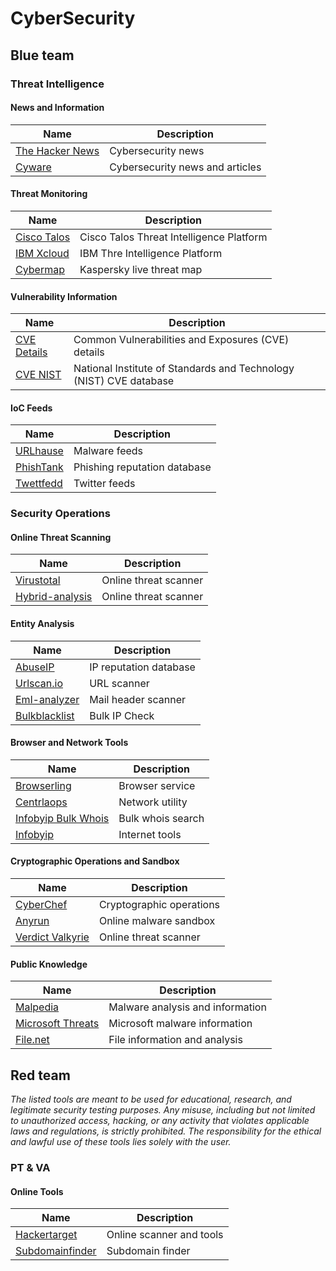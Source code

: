 # CyberSecurity

## Blue team

### Threat Intelligence

#### News and Information

| Name                      | Description                             |
|---------------------------|-----------------------------------------|
| [The Hacker News](https://thehackernews.com/) | Cybersecurity news |
| [Cyware](https://cyware.com/cyber-security-news-articles/) | Cybersecurity news and articles |

#### Threat Monitoring

| Name                      | Description                             |
|---------------------------|-----------------------------------------|
| [Cisco Talos](https://talosintelligence.com/) | Cisco Talos Threat Intelligence Platform |
| [IBM Xcloud](https://exchange.xforce.ibmcloud.com/) | IBM Thre Intelligence Platform |
| [Cybermap](https://cybermap.kaspersky.com/) | Kaspersky live threat map |

#### Vulnerability Information

| Name                      | Description                             |
|---------------------------|-----------------------------------------|
| [CVE Details](https://www.cvedetails.com/) | Common Vulnerabilities and Exposures (CVE) details |
| [CVE NIST](https://nvd.nist.gov/vuln) | National Institute of Standards and Technology (NIST) CVE database |

#### IoC Feeds

| Name                      | Description                             |
|---------------------------|-----------------------------------------|
| [URLhause](https://urlhaus.abuse.ch/browse/) | Malware feeds |
| [PhishTank](http://phishtank.org/index.php) | Phishing reputation database |
| [Twettfedd](https://tweetfeed.live/researchers.html) | Twitter feeds |

### Security Operations

#### Online Threat Scanning

| Name                      | Description                             |
|---------------------------|-----------------------------------------|
| [Virustotal](https://www.virustotal.com/) | Online threat scanner |
| [Hybrid-analysis](https://www.hybrid-analysis.com/) | Online threat scanner |

#### Entity Analysis

| Name                      | Description                             |
|---------------------------|-----------------------------------------|
| [AbuseIP](https://www.abuseipdb.com/) | IP reputation database |
| [Urlscan.io](https://urlscan.io/) | URL scanner |
| [Eml-analyzer](https://eml-analyzer.herokuapp.com/) | Mail header scanner |
| [Bulkblacklist](https://www.bulkblacklist.com/) | Bulk IP Check |

#### Browser and Network Tools

| Name                      | Description                             |
|---------------------------|-----------------------------------------|
| [Browserling](https://www.browserling.com/) | Browser service |
| [Centrlaops](https://centralops.net/co/) | Network utility |
| [Infobyip Bulk Whois](https://www.infobyip.com/ipbulklookup.php) | Bulk whois search |
| [Infobyip](https://www.infobyip.com/internettools.php) | Internet tools |

#### Cryptographic Operations and Sandbox

| Name                      | Description                             |
|---------------------------|-----------------------------------------|
| [CyberChef](https://gchq.github.io/CyberChef/) | Cryptographic operations |
| [Anyrun](https://any.run/) | Online malware sandbox |
| [Verdict Valkyrie](https://verdict.valkyrie.comodo.com/) | Online threat scanner |

#### Public Knowledge
| Name                      | Description                             |
|---------------------------|-----------------------------------------|
| [Malpedia](https://malpedia.caad.fkie.fraunhofer.de/) | Malware analysis and information |
| [Microsoft Threats](https://www.microsoft.com/en-us/wdsi/threats) | Microsoft malware information |
| [File.net](https://www.file.net/) | File information and analysis |

## Red team

*The listed tools are meant to be used for educational, research, and legitimate security testing purposes. Any misuse, including but not limited to unauthorized access, hacking, or any activity that violates applicable laws and regulations, is strictly prohibited. The responsibility for the ethical and lawful use of these tools lies solely with the user.*

### PT & VA

#### Online Tools
| Name                      | Description                             |
|---------------------------|-----------------------------------------|
| [Hackertarget](https://hackertarget.com/) | Online scanner and tools |
| [Subdomainfinder](https://subdomainfinder.c99.nl/) | Subdomain finder |

